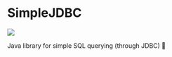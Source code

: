 # SimpleJDBC

[![](https://jitpack.io/v/SMontiel/SimpleJDBC.svg)](https://jitpack.io/#SMontiel/SimpleJDBC)

Java library for simple SQL querying (through JDBC) :slightly_smiling_face:

